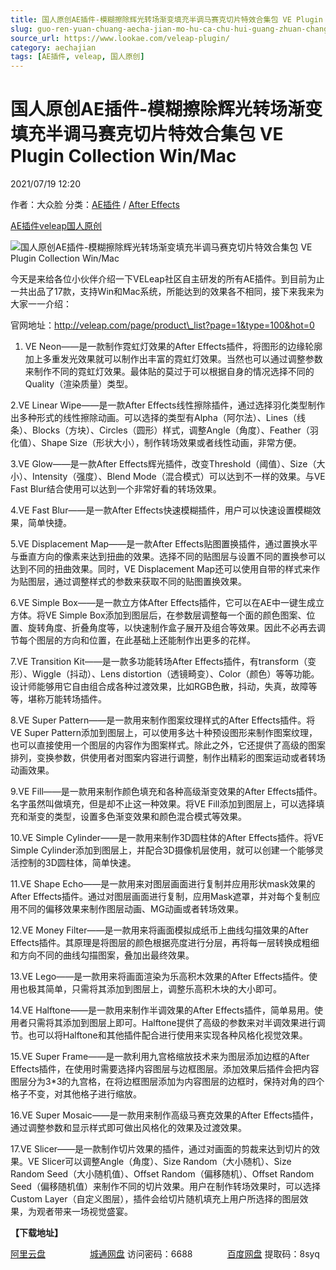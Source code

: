 ```yaml
---
title: 国人原创AE插件-模糊擦除辉光转场渐变填充半调马赛克切片特效合集包 VE Plugin Collection Win/Mac
slug: guo-ren-yuan-chuang-aecha-jian-mo-hu-ca-chu-hui-guang-zhuan-chang-jian-bian-tian-chong-ban-diao-ma-sai-ke-qie-pian-te-xiao-he-ji-bao-ve-plugin-collection-win-mac
source_url: https://www.lookae.com/veleap-plugin/
category: aechajian
tags: [AE插件, veleap, 国人原创]
---
```

# 国人原创AE插件-模糊擦除辉光转场渐变填充半调马赛克切片特效合集包 VE Plugin Collection Win/Mac

2021/07/19 12:20

作者：大众脸
分类：[AE插件](https://www.lookae.com/after-effects/aechajian/) / [After Effects](https://www.lookae.com/after-effects/)

[AE插件](https://www.lookae.com/tag/ae%e6%8f%92%e4%bb%b6/)[veleap](https://www.lookae.com/tag/veleap/)[国人原创](https://www.lookae.com/tag/%e5%9b%bd%e4%ba%ba%e5%8e%9f%e5%88%9b/)

![国人原创AE插件-模糊擦除辉光转场渐变填充半调马赛克切片特效合集包 VE Plugin Collection Win/Mac](https://www.lookae.com/wp-content/uploads/2021/07/VELeap-Plug.jpg "国人原创AE插件-模糊擦除辉光转场渐变填充半调马赛克切片特效合集包 VE Plugin Collection Win/Mac-LookAE.com")

今天是来给各位小伙伴介绍一下VELeap社区自主研发的所有AE插件。到目前为止一共出品了17款，支持Win和Mac系统，所能达到的效果各不相同，接下来我来为大家一一介绍：

官网地址：http://veleap.com/page/product\_list?page=1&type=100&hot=0

1. VE Neon——是一款制作霓虹灯效果的After Effects插件，将图形的边缘轮廓加上多重发光效果就可以制作出丰富的霓虹灯效果。当然也可以通过调整参数来制作不同的霓虹灯效果。最体贴的莫过于可以根据自身的情况选择不同的Quality（渲染质量）类型。

2.VE Linear Wipe——是一款After Effects线性擦除插件，通过选择羽化类型制作出多种形式的线性擦除动画。可以选择的类型有Alpha（阿尔法）、Lines（线条）、Blocks（方块）、Circles（圆形）样式，调整Angle（角度）、Feather（羽化值）、Shape Size（形状大小），制作转场效果或者线性动画，非常方便。

3.VE Glow——是一款After Effects辉光插件，改变Threshold（阈值）、Size（大小）、Intensity（强度）、Blend Mode（混合模式）可以达到不一样的效果。与VE Fast Blur结合使用可以达到一个非常好看的转场效果。

4.VE Fast Blur——是一款After Effects快速模糊插件，用户可以快速设置模糊效果，简单快捷。

5.VE Displacement Map——是一款After Effects贴图置换插件，通过置换水平与垂直方向的像素来达到扭曲的效果。选择不同的贴图层与设置不同的置换参可以达到不同的扭曲效果。同时，VE Displacement Map还可以使用自带的样式来作为贴图层，通过调整样式的参数来获取不同的贴图置换效果。

6.VE Simple Box——是一款立方体After Effects插件，它可以在AE中一键生成立方体。将VE Simple Box添加到图层后，在参数层调整每一个面的颜色图案、位置、旋转角度、折叠角度等，以快速制作盒子展开及组合等效果。因此不必再去调节每个图层的方向和位置，在此基础上还能制作出更多的花样。

7.VE Transition Kit——是一款多功能转场After Effects插件，有transform（变形）、Wiggle（抖动）、Lens distortion（透镜畸变）、Color（颜色）等等功能。设计师能够用它自由组合成各种过渡效果，比如RGB色散，抖动，失真，故障等等，堪称万能转场插件。

8.VE Super Pattern——是一款用来制作图案纹理样式的After Effects插件。将VE Super Pattern添加到图层上，可以使用多达十种预设图形来制作图案纹理，也可以直接使用一个图层的内容作为图案样式。除此之外，它还提供了高级的图案排列，变换参数，供使用者对图案内容进行调整，制作出精彩的图案运动或者转场动画效果。

9.VE Fill——是一款用来制作颜色填充和各种高级渐变效果的After Effects插件。名字虽然叫做填充，但是却不止这一种效果。将VE Fill添加到图层上，可以选择填充和渐变的类型，设置多色渐变效果和颜色混合模式等效果。

10.VE Simple Cylinder——是一款用来制作3D圆柱体的After Effects插件。将VE Simple Cylinder添加到图层上，并配合3D摄像机层使用，就可以创建一个能够灵活控制的3D圆柱体，简单快速。

11.VE Shape Echo——是一款用来对图层画面进行复制并应用形状mask效果的After Effects插件。通过对图层画面进行复制，应用Mask遮罩，并对每个复制应用不同的偏移效果来制作图层动画、MG动画或者转场效果。

12.VE Money Filter——是一款用来将画面模拟成纸币上曲线勾描效果的After Effects插件。其原理是将图层的颜色根据亮度进行分层，再将每一层转换成粗细和方向不同的曲线勾描图案，叠加出最终效果。

13.VE Lego——是一款用来将画面渲染为乐高积木效果的After Effects插件。使用也极其简单，只需将其添加到图层上，调整乐高积木块的大小即可。

14.VE Halftone——是一款用来制作半调效果的After Effects插件，简单易用。使用者只需将其添加到图层上即可。Halftone提供了高级的参数来对半调效果进行调节。也可以将Halftone和其他插件配合进行使用来实现各种风格化视觉效果。

15.VE Super Frame——是一款利用九宫格缩放技术来为图层添加边框的After Effects插件，在使用时需要选择内容图层与边框图层。添加效果后插件会把内容图层分为3\*3的九宫格，在将边框图层添加为内容图层的边框时，保持对角的四个格子不变，对其他格子进行缩放。

16.VE Super Mosaic——是一款用来制作高级马赛克效果的After Effects插件，通过调整参数和显示样式即可做出风格化的效果及过渡效果。

17.VE Slicer——是一款制作切片效果的插件，通过对画面的剪裁来达到切片的效果。VE Slicer可以调整Angle（角度）、Size Random（大小随机）、Size Random Seed（大小随机值）、Offset Random（偏移随机）、Offset Random Seed（偏移随机值）来制作不同的切片效果。用户在制作转场效果时，可以选择Custom Layer（自定义图层），插件会给切片随机填充上用户所选择的图层效果，为观者带来一场视觉盛宴。

**【下载地址】**

[阿里云盘](https://www.aliyundrive.com/s/kC1L2rtg9Q9)                  [城通网盘](https://089u.com/f/680462-502659301-31a2e8) 访问密码：6688              [百度网盘](https://pan.baidu.com/s/1RaQBykBoq8FEJV6xO32ELQ) 提取码：8syq
